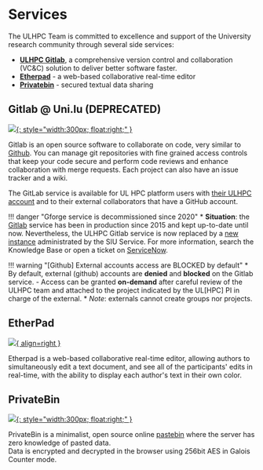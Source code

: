 # Services

The ULHPC Team is committed to excellence and support of the University research community through several side services:

* __[ULHPC Gitlab](https://gitlab.uni.lu)__, a comprehensive version control and collaboration (VC&C) solution to deliver better software faster.
* __[Etherpad](https://hpc.uni.lu/pad/)__ - a  web-based collaborative real-time editor
* __[Privatebin](https://hpc.uni.lu/privatebin/)__ - secured textual data sharing

## Gitlab @ Uni.lu (**DEPRECATED**)

[![](https://gitlab.uni.lu/uploads/-/system/appearance/logo/1/gitlab-logo-gray-rgb-small.png){: style="width:300px; float:right;" }](https://gitlab.uni.lu)

Gitlab is an open source software to collaborate on code, very similar to [Github](https://github..com).
You can manage git repositories with fine grained access controls that keep your code secure and perform code reviews and enhance collaboration with merge requests. Each project can also have an issue tracker and a wiki.

The GitLab service is available for UL HPC platform users with [their ULHPC account](../accounts/index.md) and to their external collaborators that have a GitHub account.

!!! danger "Gforge service is decommissioned since 2020"
    * __Situation__: the [Gitlab](https://gitlab.uni.lu) service has been in production since 2015 and kept up-to-date until now.
    Nevertheless, the ULHPC Gitlab service is now replaced by a [new instance](https://gitlab-cloud.uni.lu/) administrated by the SIU Service. For more information, search the Knowledge Base or open a ticket on [ServiceNow](https://service.uni.lu/).

!!! warning "[Github] External accounts access are BLOCKED by default"
    * By default, external (github) accounts are **denied** and **blocked** on the Gitlab service.
         - Access can be granted **on-demand** after careful review of the ULHPC team and attached to the project indicated by the UL[HPC] PI in charge of the external.
    * _Note_: externals cannot create groups nor projects.


## EtherPad

[![](https://upload.wikimedia.org/wikipedia/commons/f/ff/Logo_Etherpad.png){ align=right }](https://hpc.uni.lu/pad/)

Etherpad is a web-based collaborative real-time editor, allowing authors to simultaneously edit a text document, and see all of the participants' edits in real-time, with the ability to display each author's text in their own color.

## PrivateBin

[![](https://privatebin.info/img/logo.png){: style="width:300px; float:right;" }](https://hpc.uni.lu/privatebin/)

PrivateBin is a minimalist, open source online [pastebin](https://en.wikipedia.org/wiki/Pastebin) where the server has zero knowledge of pasted data.
<br/>
Data is encrypted and decrypted in the browser using 256bit AES in Galois Counter mode.

